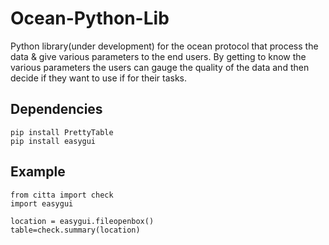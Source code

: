 # Ocean-Python-Lib
Python library(under development) for the ocean protocol that process the data &amp; give various parameters to the end users. 
By getting to know the various parameters the users can gauge the quality of the data and then decide if they want to use if for their tasks.

## Dependencies
```
pip install PrettyTable
pip install easygui
```
## Example
```
from citta import check
import easygui

location = easygui.fileopenbox()
table=check.summary(location)
```
